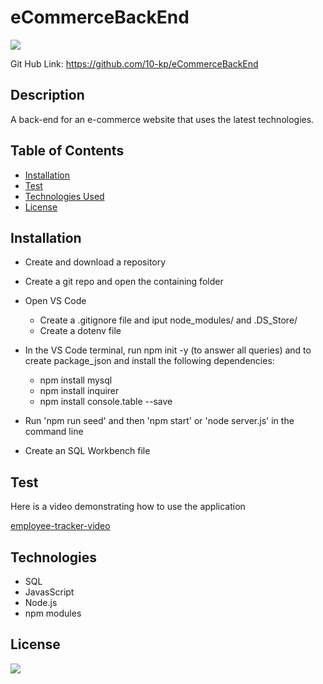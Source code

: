 # eCommerceBackEnd

[![](https://img.shields.io/badge/javascript-100%25-blue)]()

Git Hub Link: https://github.com/10-kp/eCommerceBackEnd


## Description
A back-end for an e-commerce website that uses the latest technologies.



## Table of Contents
* [Installation](#installation)
* [Test](#Test)
* [Technologies Used](#technologies)
* [License](#license)


## Installation
- Create and download a repository

- Create a git repo and open the containing folder

- Open VS Code 
    - Create a .gitignore file and iput node_modules/ and .DS_Store/
    - Create a dotenv file

- In the VS Code terminal, run npm init -y (to answer all queries) and to create package_json and install the following dependencies:

    - npm install mysql
    - npm install inquirer
    - npm install console.table --save

- Run 'npm run seed' and then 'npm start' or 'node server.js' in the command line

- Create an SQL Workbench file 


## Test
Here is a video demonstrating how to use the application

[employee-tracker-video](xx) 


## Technologies
- SQL
- JavasScript
- Node.js
- npm modules


## License

[![](https://img.shields.io/npm/l/inquirer)]()

